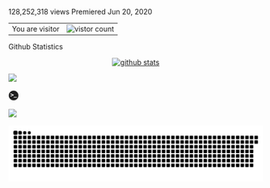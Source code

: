 128,252,318 views Premiered Jun 20, 2020

<table>
  <tr>
    <td>You are visitor</td>
    <td><img src="https://profile-counter.glitch.me/Tiktodz/count.svg" alt="vistor count" height="30" /></td>
  </tr>
</table>

Github Statistics
[<p align="center">![github stats](https://github-readme-stats.vercel.app/api?username=Tiktodz&show_icons=true&include_all_commits=false&bg_color=90,FFCC00,BC3800&title_color=fff&text_color=fff&icon_color=fff&border_color=FFC800&&border_radius=20&count_private=true)</p>](https://github.com/Tiktodz)

<img src="https://activity-graph.herokuapp.com/graph?username=Tiktodz&theme=cobalt&&border_radius=20">

<code><img height="20" src="https://raw.githubusercontent.com/github/explore/80688e429a7d4ef2fca1e82350fe8e3517d3494d/topics/terminal/terminal.png"></code>

<td><img src="https://scontent.fjog3-1.fna.fbcdn.net/v/t31.18172-8/19238074_1360629904013584_1800727292479522462_o.jpg?_nc_cat=107&ccb=1-5&_nc_sid=973b4a&_nc_ohc=3kUxsbfhaLwAX_ZAmoQ&_nc_ht=scontent.fjog3-1.fna&oh=1a0212220e4b888bb2255d78ecc48e23&oe=617E77DB" height="400" /></td>

![snake gif](https://github.com/iamLiquidX/iamLiquidX/raw/output/github-contribution-grid-snake.svg)
